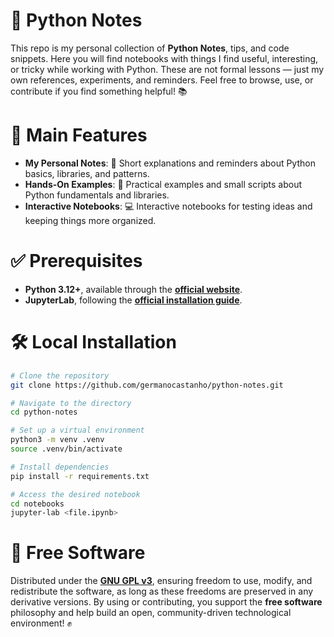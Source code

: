 # 🐍 Python Notes

This repo is my personal collection of **Python Notes**, tips, and code snippets. Here you will find notebooks with things I find useful, interesting, or tricky while working with Python. These are not formal lessons — just my own references, experiments, and reminders. Feel free to browse, use, or contribute if you find something helpful! 📚

# 🚀 Main Features

- **My Personal Notes**: 📖 Short explanations and reminders about Python basics, libraries, and patterns.
- **Hands-On Examples**: 🔧 Practical examples and small scripts about Python fundamentals and libraries.
- **Interactive Notebooks**: 💻 Interactive notebooks for testing ideas and keeping things more organized.

# ✅ Prerequisites

- **Python 3.12+**, available through the [**official website**](https://www.python.org/downloads/).
- **JupyterLab**, following the [**official installation guide**](https://jupyter.org/install).

# 🛠️ Local Installation

```bash
# Clone the repository
git clone https://github.com/germanocastanho/python-notes.git

# Navigate to the directory
cd python-notes

# Set up a virtual environment
python3 -m venv .venv
source .venv/bin/activate

# Install dependencies
pip install -r requirements.txt

# Access the desired notebook
cd notebooks
jupyter-lab <file.ipynb>
```

# 📜 Free Software

Distributed under the [**GNU GPL v3**](LICENSE), ensuring freedom to use, modify, and redistribute the software, as long as these freedoms are preserved in any derivative versions. By using or contributing, you support the **free software** philosophy and help build an open, community-driven technological environment! ✊
